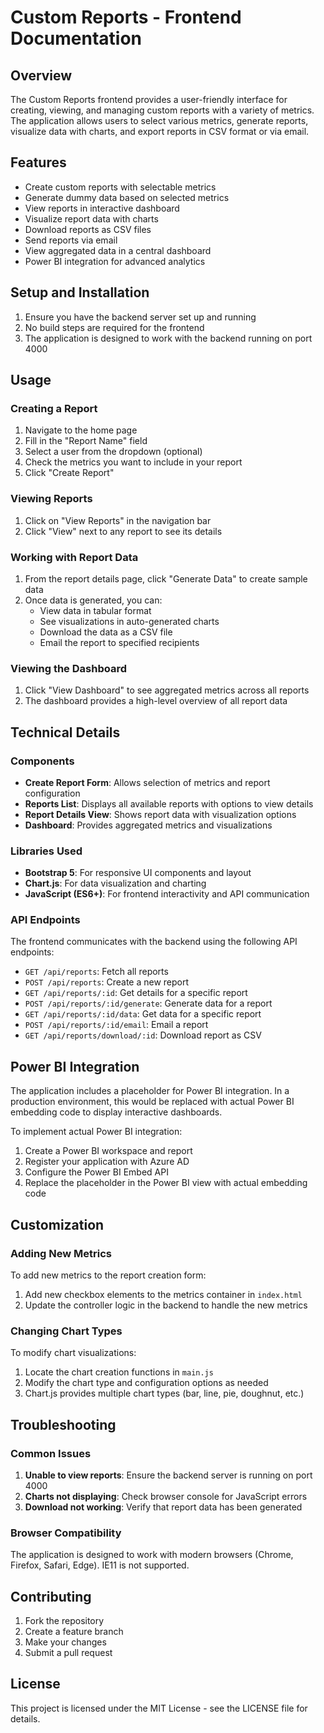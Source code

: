 # Custom Reports - Frontend Documentation

## Overview

The Custom Reports frontend provides a user-friendly interface for creating, viewing, and managing custom reports with a variety of metrics. The application allows users to select various metrics, generate reports, visualize data with charts, and export reports in CSV format or via email.

## Features

- Create custom reports with selectable metrics
- Generate dummy data based on selected metrics
- View reports in interactive dashboard
- Visualize report data with charts
- Download reports as CSV files
- Send reports via email
- View aggregated data in a central dashboard
- Power BI integration for advanced analytics

## Setup and Installation

1. Ensure you have the backend server set up and running
2. No build steps are required for the frontend
3. The application is designed to work with the backend running on port 4000

## Usage

### Creating a Report

1. Navigate to the home page
2. Fill in the "Report Name" field
3. Select a user from the dropdown (optional)
4. Check the metrics you want to include in your report
5. Click "Create Report"

### Viewing Reports

1. Click on "View Reports" in the navigation bar
2. Click "View" next to any report to see its details

### Working with Report Data

1. From the report details page, click "Generate Data" to create sample data
2. Once data is generated, you can:
   - View data in tabular format
   - See visualizations in auto-generated charts
   - Download the data as a CSV file
   - Email the report to specified recipients

### Viewing the Dashboard

1. Click "View Dashboard" to see aggregated metrics across all reports
2. The dashboard provides a high-level overview of all report data

## Technical Details

### Components

- **Create Report Form**: Allows selection of metrics and report configuration
- **Reports List**: Displays all available reports with options to view details
- **Report Details View**: Shows report data with visualization options
- **Dashboard**: Provides aggregated metrics and visualizations

### Libraries Used

- **Bootstrap 5**: For responsive UI components and layout
- **Chart.js**: For data visualization and charting
- **JavaScript (ES6+)**: For frontend interactivity and API communication

### API Endpoints

The frontend communicates with the backend using the following API endpoints:

- `GET /api/reports`: Fetch all reports
- `POST /api/reports`: Create a new report
- `GET /api/reports/:id`: Get details for a specific report
- `POST /api/reports/:id/generate`: Generate data for a report
- `GET /api/reports/:id/data`: Get data for a specific report
- `POST /api/reports/:id/email`: Email a report
- `GET /api/reports/download/:id`: Download report as CSV

## Power BI Integration

The application includes a placeholder for Power BI integration. In a production environment, this would be replaced with actual Power BI embedding code to display interactive dashboards.

To implement actual Power BI integration:

1. Create a Power BI workspace and report
2. Register your application with Azure AD
3. Configure the Power BI Embed API
4. Replace the placeholder in the Power BI view with actual embedding code

## Customization

### Adding New Metrics

To add new metrics to the report creation form:

1. Add new checkbox elements to the metrics container in `index.html`
2. Update the controller logic in the backend to handle the new metrics

### Changing Chart Types

To modify chart visualizations:

1. Locate the chart creation functions in `main.js`
2. Modify the chart type and configuration options as needed
3. Chart.js provides multiple chart types (bar, line, pie, doughnut, etc.)

## Troubleshooting

### Common Issues

1. **Unable to view reports**: Ensure the backend server is running on port 4000
2. **Charts not displaying**: Check browser console for JavaScript errors
3. **Download not working**: Verify that report data has been generated

### Browser Compatibility

The application is designed to work with modern browsers (Chrome, Firefox, Safari, Edge). IE11 is not supported.

## Contributing

1. Fork the repository
2. Create a feature branch
3. Make your changes
4. Submit a pull request

## License

This project is licensed under the MIT License - see the LICENSE file for details.
